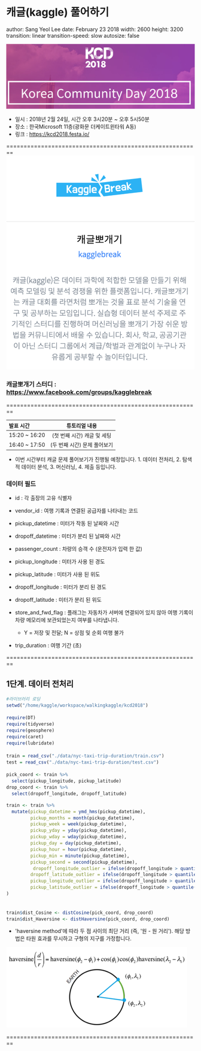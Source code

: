 캐글(kaggle) 풀어하기
========================================================
author: Sang Yeol Lee
date: February 23 2018
width: 2600 
height: 3200
transition: linear
transition-speed: slow
autosize: false

![](img/img1_1.png)

- 일시 : 2018년 2월 24일, 시간 오후 3시20분 ~ 오후 5시50분
- 장소 : 한국Microsoft 11층(광화문 더케이트윈타워 A동)
- 링크 : https://kcd2018.festa.io/

========================================================
![](img/img1_2.png)

### 캐글뽀개기 스터디 : https://www.facebook.com/groups/kagglebreak

========================================================
<br>

| 발표 시간  | 튜토리얼 내용 | 
| :------------ | :-----------: | 
| 15:20 ~ 16:20    | (첫 번째 시간) 캐글 및 세팅
| 16:40 ~ 17:50   | (두 번째 시간) 문제 풀어보기 | 

- 이번 시간부터 캐글 문제 풀어보기가 진행될 예정입니다. 1. 데이터 전처리, 2. 탐색적 데이터 분석, 3. 머신러닝, 4. 제출 등입니다.

### 데이터 필드

- id : 각 출장의 고유 식별자
- vendor_id : 여행 기록과 연결된 공급자를 나타내는 코드
- pickup_datetime : 미터가 작동 된 날짜와 시간
- dropoff_datetime : 미터가 분리 된 날짜와 시간
- passenger_count : 차량의 승객 수 (운전자가 입력 한 값)
- pickup_longitude : 미터가 사용 된 경도
- pickup_latitude : 미터가 사용 된 위도
- dropoff_longitude : 미터가 분리 된 경도
- dropoff_latitude : 미터가 분리 된 위도
- store_and_fwd_flag : 플래그는 자동차가 서버에 연결되어 있지 않아 여행 기록이 차량 메모리에 보관되었는지 여부를 나타냅니다. 
  - Y = 저장 및 전달; N = 상점 및 순회 여행 불가

- trip_duration : 여행 기간 (초)

========================================================

## 1단계. 데이터 전처리


```r
#라이브러리 로딩
setwd("/home/kaggle/workspace/walkingkaggle/kcd2018")

require(DT)
require(tidyverse)
require(geosphere)
require(caret)
require(lubridate)

train = read_csv("./data/nyc-taxi-trip-duration/train.csv")
test = read_csv("./data/nyc-taxi-trip-duration/test.csv")

pick_coord <- train %>%
  select(pickup_longitude, pickup_latitude)
drop_coord <- train %>%
  select(dropoff_longitude, dropoff_latitude)
```



```r
train <- train %>%
  mutate(pickup_datetime = ymd_hms(pickup_datetime),
         pickup_months = month(pickup_datetime),
         pickup_week = week(pickup_datetime),
         pickup_yday = yday(pickup_datetime),
         pickup_wday = wday(pickup_datetime),
         pickup_day = day(pickup_datetime),
         pickup_hour = hour(pickup_datetime),
         pickup_min = minute(pickup_datetime),
         pickup_second = second(pickup_datetime),
          dropoff_longitude_outlier = ifelse(dropoff_longitude > quantile(dropoff_longitude, 0.95)[[1]], 1, 0),
         dropoff_latitude_outlier = ifelse(dropoff_longitude > quantile(dropoff_latitude, 0.95)[[1]], 1, 0),
         pickup_longitude_outlier = ifelse(dropoff_longitude > quantile(pickup_longitude, 0.95)[[1]], 1, 0),
         pickup_latitude_outlier = ifelse(dropoff_longitude > quantile(pickup_latitude, 0.95)[[1]], 1, 0)
)


train$dist_Cosine <- distCosine(pick_coord, drop_coord) 
train$dist_Haversine <- distHaversine(pick_coord, drop_coord) 
```

- 'haversine method'에 따라 두 점 사이의 최단 거리 (즉, '원 - 원 거리'). 해당 방법은 타원 효과를 무시하고 구형의 지구를 가정합니다.

![](./img/haversine_distance.png)

========================================================





